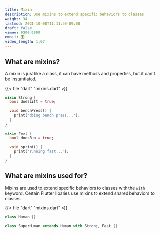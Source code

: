```yaml
---
title: Mixin
description: Use mixins to extend specific behaviors to classes
weight: 34
lastmod: 2021-10-08T11:11:30-09:00
draft: false
vimeo: 629642659
emoji: 🎛️
video_length: 1:07
---
```


## What are mixins?

A mixin is just like a class, it can have methods and properties, but it can't be instantiated.

{{< file "dart" "mixins.dart" >}}
```dart
mixin Strong {
  bool doesLift = true;

  void benchPress() {
    print('doing bench press...');
  }
}

mixin Fast {
  bool doesRun = true;

  void sprint() {
    print('running fast...');
  }
}
```

## What are mixins used for?

Mixins are used to extend specific behaviors to classes with the `with` keyword. Certain Flutter libaries use mixins to extend shared behaviors to classes.

{{< file "dart" "mixins.dart" >}}
```dart
class Human {}

class SuperHuman extends Human with Strong, Fast {}
```